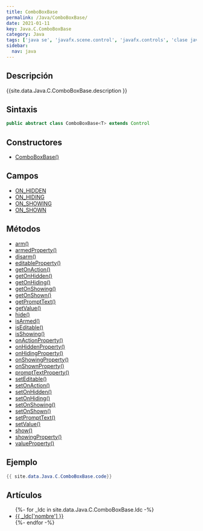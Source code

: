 ```yaml
---
title: ComboBoxBase
permalink: /Java/ComboBoxBase/
date: 2021-01-11
key: Java.C.ComboBoxBase
category: Java
tags: ['java se', 'javafx.scene.control', 'javafx.controls', 'clase java', 'JavaFX 2.1']
sidebar: 
  nav: java
---
```


## Descripción
{{site.data.Java.C.ComboBoxBase.description }}

## Sintaxis
~~~java
public abstract class ComboBoxBase<T> extends Control
~~~

## Constructores
* [ComboBoxBase()](/Java/ComboBoxBase/ComboBoxBase/)

## Campos
* [ON_HIDDEN](/Java/ComboBoxBase/ON_HIDDEN)
* [ON_HIDING](/Java/ComboBoxBase/ON_HIDING)
* [ON_SHOWING](/Java/ComboBoxBase/ON_SHOWING)
* [ON_SHOWN](/Java/ComboBoxBase/ON_SHOWN)

## Métodos
* [arm()](/Java/ComboBoxBase/arm)
* [armedProperty()](/Java/ComboBoxBase/armedProperty)
* [disarm()](/Java/ComboBoxBase/disarm)
* [editableProperty()](/Java/ComboBoxBase/editableProperty)
* [getOnAction()](/Java/ComboBoxBase/getOnAction)
* [getOnHidden()](/Java/ComboBoxBase/getOnHidden)
* [getOnHiding()](/Java/ComboBoxBase/getOnHiding)
* [getOnShowing()](/Java/ComboBoxBase/getOnShowing)
* [getOnShown()](/Java/ComboBoxBase/getOnShown)
* [getPromptText()](/Java/ComboBoxBase/getPromptText)
* [getValue()](/Java/ComboBoxBase/getValue)
* [hide()](/Java/ComboBoxBase/hide)
* [isArmed()](/Java/ComboBoxBase/isArmed)
* [isEditable()](/Java/ComboBoxBase/isEditable)
* [isShowing()](/Java/ComboBoxBase/isShowing)
* [onActionProperty()](/Java/ComboBoxBase/onActionProperty)
* [onHiddenProperty()](/Java/ComboBoxBase/onHiddenProperty)
* [onHidingProperty()](/Java/ComboBoxBase/onHidingProperty)
* [onShowingProperty()](/Java/ComboBoxBase/onShowingProperty)
* [onShownProperty()](/Java/ComboBoxBase/onShownProperty)
* [promptTextProperty()](/Java/ComboBoxBase/promptTextProperty)
* [setEditable()](/Java/ComboBoxBase/setEditable)
* [setOnAction()](/Java/ComboBoxBase/setOnAction)
* [setOnHidden()](/Java/ComboBoxBase/setOnHidden)
* [setOnHiding()](/Java/ComboBoxBase/setOnHiding)
* [setOnShowing()](/Java/ComboBoxBase/setOnShowing)
* [setOnShown()](/Java/ComboBoxBase/setOnShown)
* [setPromptText()](/Java/ComboBoxBase/setPromptText)
* [setValue()](/Java/ComboBoxBase/setValue)
* [show()](/Java/ComboBoxBase/show)
* [showingProperty()](/Java/ComboBoxBase/showingProperty)
* [valueProperty()](/Java/ComboBoxBase/valueProperty)

## Ejemplo
~~~java
{{ site.data.Java.C.ComboBoxBase.code}}
~~~

## Artículos
<ul>
{%- for _ldc in site.data.Java.C.ComboBoxBase.ldc -%}
   <li>
       <a href="{{_ldc['url'] }}">{{ _ldc['nombre'] }}</a>
   </li>
{%- endfor -%}
</ul>
